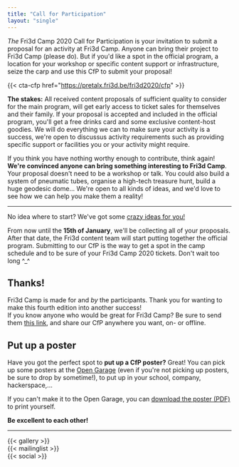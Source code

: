 ```yaml
---
title: "Call for Participation"
layout: "single"
---
```

<div class="block--centered">

<p><em>The</em> Fri3d Camp 2020 Call for Participation is your invitation to submit a proposal for an activity at Fri3d Camp. Anyone can bring their project to Fri3d Camp (please do). But if you'd like a spot in the official program, a location for your workshop or specific content support or infrastructure, seize the carp and use this CfP to submit your proposal!</p>
</div>

{{< cta-cfp href="https://pretalx.fri3d.be/fri3d2020/cfp" >}}

<div class="block--centered">
<p><strong>The stakes:</strong> All received content proposals of sufficient quality to consider for the main program, will get early access to ticket sales for themselves and their family. If your proposal is accepted and included in the official program, you'll get a free drinks card and some exclusive content-host goodies. We will do everything we can to make sure your activity is a success, we're open to discussus activity requirements such as providing specific support or facilities you or your activity might require.
</p>

<p>If you think you have nothing worthy enough to contribute, think again! <strong>We're convinced anyone can bring something interesting to Fri3d Camp</strong>. Your proposal doesn't need to be a workshop or talk. You could also build a system of pneumatic tubes, organise a high-tech treasure hunt, build a huge geodesic dome... We're open to all kinds of ideas, and we'd love to see how we can help you make them a reality!</p>
</div>

<hr class="gridrule" />
<div class="block--callout">
<div class="decoblock decoblock--dots decoblock--l"></div>
<p>No idea where to start? We've got some <a href="/cfp/ideas">crazy ideas for you!</a></p>
<div class="decoblock decoblock--xu decoblock--br"></div>
</div>

<div class="block--centered">
<p>From now until the <strong>15th of January</strong>, we'll be collecting all of your proposals. After that date, the Fri3d content team will start putting together the official program. Submitting to our CfP is the way to get a spot in the camp schedule and to be sure of your Fri3d Camp 2020 tickets. Don't wait too long ^_^
</p>
</div>
<div class="block--centered">
<h2 class="block__ttl">Thanks!</h2>
<p>
Fri3d Camp is made for and <em>by</em> the participants. Thank you for wanting to make this fourth edition into another success!<br/>
If you know anyone who would be great for Fri3d Camp? Be sure to send them <a href="/cfp/">this link</a>, and share our CfP anywhere you want, on- or offline.</p>
</div>
<div class="block--callout">
<div class="decoblock decoblock--wave decoblock--br"></div>

<div class="decoblock decoblock--dots decoblock--l"></div>
<h2 class="block__ttl">Put up a poster</h2>
<p>Have you got the perfect spot to <strong>put up a CfP poster?</strong> Great! You can pick up some posters at the <a href="https://www.meetup.com/nl-NL/OpenGarage/">Open Garage</a> (even if you're not picking up posters, be sure to drop by sometime!), to put up in your school, company, hackerspace,...</p>
<p>If you can't make it to the Open Garage, you can <a href="/downloads/affiche_CFP.pdf">download the poster (PDF)</a> to print yourself.</p>
<p><strong>Be excellent to each other!</strong></p>
</div>
<hr class="gridrule" />
<div class="block--centered">
{{< gallery >}}
</div>
<div class="block--centered">
{{< mailinglist >}}
</div>
<div class="block--centered">
{{< social >}}
</div>